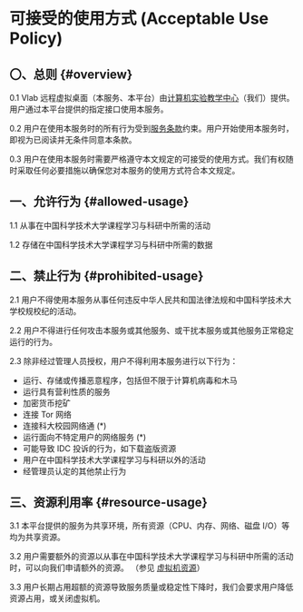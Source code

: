 # 可接受的使用方式 (Acceptable Use Policy)

## 〇、总则 {#overview}

0.1 Vlab 远程虚拟桌面（本服务、本平台）由[计算机实验教学中心](https://cslab.ustc.edu.cn/)（我们）提供。用户通过本平台提供的指定接口使用本服务。

0.2 用户在使用本服务时的所有行为受到[服务条款](terms-of-service.md)约束。用户开始使用本服务时，即视为已阅读并无条件同意本条款。

0.3 用户在使用本服务时需要严格遵守本文规定的可接受的使用方式。我们有权随时采取任何必要措施以确保您对本服务的使用方式符合本文规定。

## 一、允许行为 {#allowed-usage}

1.1 从事在中国科学技术大学课程学习与科研中所需的活动

1.2 存储在中国科学技术大学课程学习与科研中所需的数据

## 二、禁止行为 {#prohibited-usage}

2.1 用户不得使用本服务从事任何违反中华人民共和国法律法规和中国科学技术大学校规校纪的活动。

2.2 用户不得进行任何攻击本服务或其他服务、或干扰本服务或其他服务正常稳定运行的行为。

2.3 除非经过管理人员授权，用户不得利用本服务进行以下行为：

- 运行、存储或传播恶意程序，包括但不限于计算机病毒和木马
- 运行具有营利性质的服务
- 加密货币挖矿
- 连接 Tor 网络
- 连接科大校园网络通 (\*)
- 运行面向不特定用户的网络服务 (\*)
- 可能导致 IDC 投诉的行为，如下载盗版资源
- 用户在中国科学技术大学课程学习与科研以外的活动
- 经管理员认定的其他禁止行为

## 三、资源利用率 {#resource-usage}

3.1 本平台提供的服务为共享环境，所有资源（CPU、内存、网络、磁盘 I/O）等均为共享资源。

3.2 用户需要额外的资源以从事在中国科学技术大学课程学习与科研中所需的活动时，可以向我们申请额外的资源。
（参见 [虚拟机资源](../advanced/resources.md)）

3.3 用户长期占用超额的资源导致服务质量或稳定性下降时，我们会要求用户降低资源占用，或关闭虚拟机。

